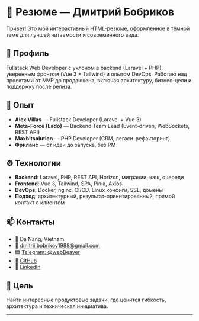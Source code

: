 # 🧾 Резюме — Дмитрий Бобриков

Привет! Это мой интерактивный HTML-резюме, оформленное в тёмной теме для лучшей читаемости и современного вида.

## 👤 Профиль

Fullstack Web Developer с уклоном в backend (Laravel + PHP), уверенным фронтом (Vue 3 + Tailwind) и опытом DevOps. Работаю над проектами от MVP до продакшена, включая архитектуру, бизнес-цели и поддержку после релиза.

## 💼 Опыт

- **Alex Villas** — Fullstack Developer (Laravel + Vue 3)
- **Meta-Force (Lado)** — Backend Team Lead (Event-driven, WebSockets, REST API)
- **Maxbitsolution** — PHP Developer (CRM, легаси-рефакторинг)
- **Фриланс** — от идеи до запуска, без PM

## ⚙️ Технологии

- **Backend**: Laravel, PHP, REST API, Horizon, миграции, кэш, очереди
- **Frontend**: Vue 3, Tailwind, SPA, Pinia, Axios
- **DevOps**: Docker, nginx, CI/CD, Linux конфиги, SSL, домены
- **Подход**: архитектурный, результат-ориентированный, прямой контакт с клиентом

## 📫 Контакты

- 📍 Da Nang, Vietnam  
- 📧 [dmitrii.bobrikov1988@gmail.com](mailto:dmitrii.bobrikov1988@gmail.com)  
- 🟦 [Telegram: @webBeaver](https://t.me/webBeaver)  
- 🐙 [GitHub](https://github.com/yourusername)  
- 🔗 [LinkedIn](https://linkedin.com/in/yourprofile)

## 🎯 Цель

Найти интересные продуктовые задачи, где ценится гибкость, архитектура и техническая инициатива.

---

